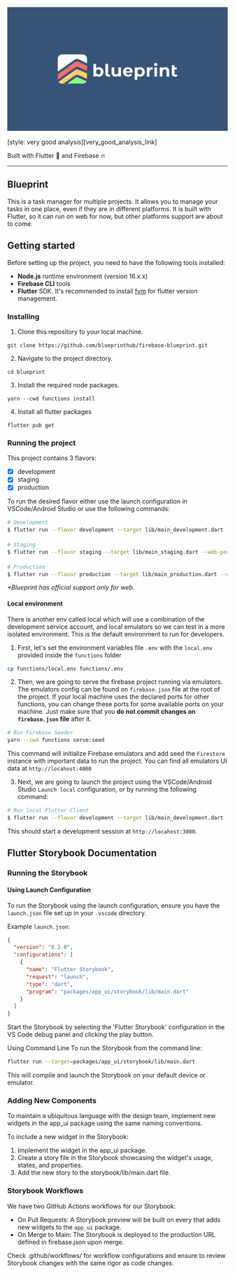 <img src="docs/assets/images/blueprint_background.png" alt="Blueprint wallpaper">

[style: very good analysis][very_good_analysis_link]

Built with Flutter 💙 and Firebase 🔥

---

## Blueprint

This is a task manager for multiple projects. It allows you to manage your tasks in one place, even if they are in different platforms. It is built with Flutter, so it can run on web for now, but other platforms support are about to come. 

## Getting started

Before setting up the project, you need to have the following tools installed:

- **Node.js** runtime environment (version 16.x.x)
- **Firebase CLI** tools
- **Flutter** SDK. It's recommended to install [fvm](https://fvm.app/) for flutter version management. 

### Installing

1. Clone this repository to your local machine.
```
git clone https://github.com/blueprinthub/firebase-blueprint.git
```

2. Navigate to the project directory.
```
cd blueprint
```

3. Install the required node packages.
```
yarn --cwd functions install
```
4. Install all flutter packages
```
flutter pub get
```

### Running the project

This project contains 3 flavors:

- [x] development
- [x] staging
- [x] production

To run the desired flavor either use the launch configuration in VSCode/Android Studio or use the following commands:

```sh
# Development
$ flutter run --flavor development --target lib/main_development.dart --web-port=3000

# Staging
$ flutter run --flavor staging --target lib/main_staging.dart --web-port=3000

# Production
$ flutter run --flavor production --target lib/main_production.dart --web-port=3000
```

_\*Blueprint has official support only for web._

#### Local environment

There is another env called local which will use a combination of the development service account, and local emulators so we can test in a more isolated environment. This is the default environment to run for developers. 

1. First, let's set the environment variables file `.env` with the `local.env` provided inside the `functions` folder

```sh
cp functions/local.env functions/.env 
```

2. Then, we are going to serve the firebase project running via emulators. The emulators config can be found on `firebase.json` file at the root of the project. If your local machine uses the declared ports for other functions, you can change these ports for some available ports on your machine. Just make sure that you **do not commit changes on `firebase.json` file** after it. 



```sh
# Run Firebase Seeder
yarn --cwd functions serve:seed
```


This command will initialize Firebase emulators and add seed the `Firestore` instance with important data to run the project. You can find all emulators UI data at `http://locahost:4000`

3. Next, we are going to launch the project using the VSCode/Android Studio `Launch local` configuration, or by running the following command:

```sh
# Run local Flutter Client
$ flutter run --flavor development --target lib/main_development.dart --web-port=3000 --dart-define-from-file=./firebase.json
```

This should start a development session at `http://locahost:3000`. 




## Flutter Storybook Documentation

### Running the Storybook

#### Using Launch Configuration

To run the Storybook using the launch configuration, ensure you have the `launch.json` file set up in your `.vscode` directory.

Example `launch.json`:
```json
{
  "version": "0.2.0",
  "configurations": [
    {
      "name": "Flutter Storybook",
      "request": "launch",
      "type": "dart",
      "program": "packages/app_ui/storybook/lib/main.dart"
    }
  ]
}
``````
Start the Storybook by selecting the 'Flutter Storybook' configuration in the VS Code debug panel and clicking the play button.

Using Command Line
To run the Storybook from the command line:

```sh
flutter run --target=packages/app_ui/storybook/lib/main.dart
```

This will compile and launch the Storybook on your default device or emulator.

### Adding New Components
To maintain a ubiquitous language with the design team, implement new widgets in the app_ui package using the same naming conventions.

To include a new widget in the Storybook:

1. Implement the widget in the app_ui package.
2. Create a story file in the Storybook showcasing the widget's usage, states, and properties.
3. Add the new story to the storybook/lib/main.dart file.

### Storybook Workflows
We have two GitHub Actions workflows for our Storybook:

- On Pull Requests: A Storybook preview will be built on every that adds new widgets to the `app_ui` package.
- On Merge to Main: The Storybook is deployed to the production URL defined in firebase.json upon merge.

Check .github/workflows/ for workflow configurations and ensure to review Storybook changes with the same rigor as code changes.